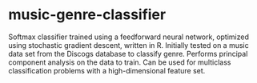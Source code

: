 # music-genre-classifier

Softmax classifier trained using a feedforward neural network, optimized using stochastic gradient descent, written in R. Initially tested on a music data set from the Discogs database to classify genre. Performs principal component analysis on the data to train. Can be used for multiclass classification problems with a high-dimensional feature set.
